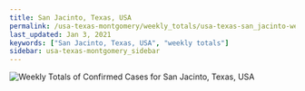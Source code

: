 ```yaml
---
title: San Jacinto, Texas, USA
permalink: /usa-texas-montgomery/weekly_totals/usa-texas-san_jacinto-weekly_totals.html
last_updated: Jan 3, 2021
keywords: ["San Jacinto, Texas, USA", "weekly totals"]
sidebar: usa-texas-montgomery_sidebar
---
```


![Weekly Totals of Confirmed Cases for San Jacinto, Texas, USA](/covid_tracker/images/graphs/usa-texas-san_jacinto-weekly_totals_graph.png)
